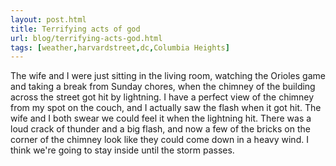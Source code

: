 ```yaml
---
layout: post.html
title: Terrifying acts of god
url: blog/terrifying-acts-god.html
tags: [weather,harvardstreet,dc,Columbia Heights]
---
```

The wife and I were just sitting in the living room, watching the Orioles game and taking a break from Sunday chores, when the chimney of the building across the street got hit by lightning. I have a perfect view of the chimney from my spot on the couch, and I actually saw the flash when it got hit. The wife and I both swear we could feel it when the lightning hit. There was a loud crack of thunder and a big flash, and now a few of the bricks on the corner of the chimney look like they could come down in a heavy wind. I think we're going to stay inside until the storm passes. 

